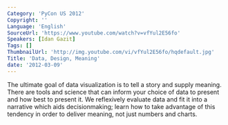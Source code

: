 ```yaml
---
Category: 'PyCon US 2012'
Copyright: ''
Language: 'English'
SourceUrl: 'https://www.youtube.com/watch?v=vfYul2E56fo'
Speakers: [Idan Gazit]
Tags: []
ThumbnailUrl: 'http://img.youtube.com/vi/vfYul2E56fo/hqdefault.jpg'
Title: 'Data, Design, Meaning'
date: '2012-03-09'
---
```

The ultimate goal of data visualization is to tell a story and supply meaning.
There are tools and science that can inform your choice of data to present and
how best to present it. We reflexively evaluate data and fit it into a
narrative which aids decisionmaking; learn how to take advantage of this
tendency in order to deliver meaning, not just numbers and charts.
